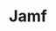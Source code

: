 ---
blog: https://jamf.com/blog
facebook: https://facebook.com/jamfsoftware
instagram: https://instagram.com/jamfsoftware
linkedin: https://linkedin.com/company/jamf-software
logohandle: jamf
sort: jamf
title: Jamf
twitter: https://x.com/jamfsoftware
website: https://www.jamf.com/
youtube: https://youtube.com/user/JAMFMedia
---